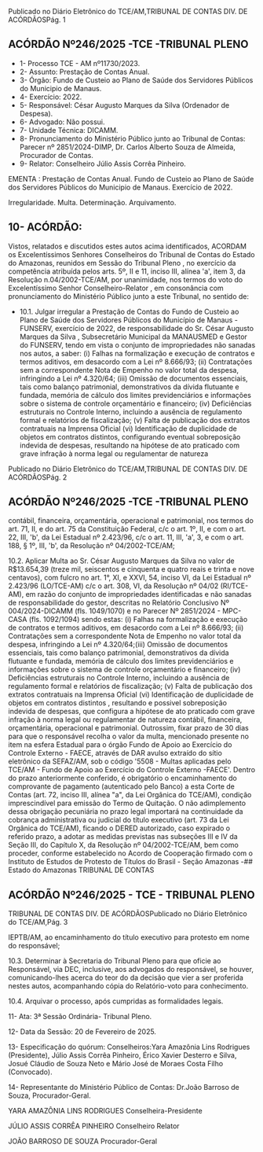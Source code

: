 Publicado  no  Diário  Eletrônico do TCE/AM,TRIBUNAL DE CONTAS DIV. DE ACÓRDÃOSPág. 1

## ACÓRDÃO Nº246/2025 -TCE -TRIBUNAL PLENO

- 1- Processo TCE - AM nº11730/2023.
- 2- Assunto: Prestação de Contas Anual.
- 3- Órgão: Fundo de Custeio ao Plano de Saúde dos Servidores Públicos do Municipio de Manaus.
- 4- Exercício: 2022.
- 5- Responsável: César Augusto Marques da Silva (Ordenador de Despesa).
- 6- Advogado: Não possui.
- 7- Unidade Técnica: DICAMM.
- 8- Pronunciamento  do  Ministério  Público  junto  ao  Tribunal  de  Contas: Parecer  nº 2851/2024-DIMP, Dr. Carlos Alberto Souza de Almeida, Procurador de Contas.
- 9- Relator: Conselheiro Júlio Assis Corrêa Pinheiro.

EMENTA : Prestação  de  Contas  Anual.  Fundo  de Custeio ao Plano de Saúde dos Servidores Públicos do Municipio de Manaus. Exercício de 2022.

Irregularidade. Multa. Determinação. Arquivamento.

## 10-  ACÓRDÃO:

Vistos, relatados e discutidos estes autos acima identificados, ACORDAM os Excelentíssimos Senhores Conselheiros do Tribunal de Contas do Estado do Amazonas, reunidos em Sessão do Tribunal Pleno , no exercício da competência atribuída pelos arts. 5º, II e 11, inciso III, alínea 'a', item 3, da  Resolução  n.04/2002-TCE/AM, por unanimidade, nos  termos  do  voto  do  Excelentíssimo  Senhor  Conselheiro-Relator ,  em consonância com pronunciamento do Ministério Público junto a este Tribunal, no sentido de:

- 10.1. Julgar irregular a Prestação de Contas do Fundo de Custeio ao Plano de Saúde dos Servidores Públicos do Município de Manaus -FUNSERV,  exercício  de  2022,  de  responsabilidade do Sr. César Augusto Marques da Silva ,  Subsecretário Municipal da MANAUSMED e  Gestor  do  FUNSERV,  tendo  em  vista  o  conjunto  de  impropriedades não sanadas nos autos, a saber: (i) Falhas na formalização e execução de contratos e termos aditivos, em desacordo com a Lei nº 8.666/93; (ii) Contratações sem a correspondente Nota de Empenho no valor total da despesa,  infringindo  a  Lei  nº  4.320/64;  (iii)  Omissão  de  documentos essenciais,  tais  como  balanço  patrimonial,  demonstrativos  da  dívida flutuante  e  fundada,  memória  de  cálculo  dos  limites  previdenciários  e informações sobre o sistema de controle orçamentário e financeiro; (iv) Deficiências  estruturais  no  Controle  Interno,  incluindo  a  ausência  de regulamento formal e relatórios de fiscalização; (v) Falta de publicação dos extratos contratuais na Imprensa Oficial (vi) Identificação de duplicidade  de  objetos  em  contratos  distintos,  configurando  eventual sobreposição  indevida  de  despesas,  resultando  na  hipótese  de ato praticado com grave infração à norma legal ou regulamentar de natureza

Publicado  no  Diário  Eletrônico do TCE/AM,TRIBUNAL DE CONTAS DIV. DE ACÓRDÃOSPág. 2

## ACÓRDÃO Nº246/2025 -TCE -TRIBUNAL PLENO

contábil, financeira, orçamentária, operacional e patrimonial, nos termos do art. 71, II, e do art. 75 da Constituição Federal, c/c o art. 1º, II, e com o art. 22, III, 'b', da Lei Estadual nº 2.423/96, c/c o art. 11, III, 'a', 3, e com o art. 188, § 1º, III, 'b', da Resolução nº 04/2002-TCE/AM;

10.2. Aplicar  Multa ao  Sr. César  Augusto  Marques  da  Silva no  valor  de R$13.654,39 (treze mil, seiscentos e cinquenta e quatro reais e trinta e nove centavos), com fulcro no art. 1°, XI, e XXVI, 54, inciso VI, da Lei Estadual nº 2.423/96 (LO/TCE-AM) c/c o art. 308, VI, da Resolução nº 04/02 (RI/TCE-AM), em razão do conjunto de impropriedades identificadas e não sanadas de responsabilidade do gestor, descritas no Relatório Conclusivo Nº 004/2024-DICAMM  (fls. 1049/1070) e no Parecer  Nº  2851/2024  -  MPC-CASA (fls.  1092/1094)  sendo  estas: (i) Falhas na formalização e execução de contratos e termos aditivos, em desacordo com a Lei nº 8.666/93; (ii) Contratações sem a correspondente Nota de Empenho no valor total da despesa, infringindo a  Lei  nº  4.320/64;(iii)  Omissão  de  documentos  essenciais,  tais  como balanço  patrimonial, demonstrativos  da  dívida  flutuante e fundada, memória  de  cálculo  dos  limites  previdenciários  e  informações  sobre  o sistema de controle orçamentário e financeiro; (iv) Deficiências estruturais  no  Controle  Interno,  incluindo  a  ausência  de  regulamento formal e relatórios de fiscalização; (v) Falta de publicação dos extratos contratuais  na  Imprensa  Oficial  (vi)  Identificação  de  duplicidade  de objetos em  contratos  distintos , resultando e possivel sobreposição indevida  de  despesas,  que configura  a  hipótese  de ato  praticado  com grave  infração  à  norma  legal  ou  regulamentar  de  natureza  contábil, financeira, orçamentária,  operacional  e  patrimonial. Outrossim,  fixar prazo  de  30  dias para  que  o  responsável  recolha  o  valor  da  multa, mencionado presente no item na esfera Estadual para o órgão Fundo de Apoio ao Exercício do Controle Externo - FAECE, através de DAR avulso extraído do sítio eletrônico da SEFAZ/AM, sob o código '5508 - Multas aplicadas  pelo  TCE/AM  -  Fundo  de  Apoio  ao  Exercício  do  Controle Externo -FAECE'. Dentro do prazo anteriormente conferido, é obrigatório o encaminhamento do comprovante de pagamento (autenticado  pelo  Banco)  a  esta  Corte  de  Contas  (art.  72,  inciso  III, alínea  "a",  da  Lei  Orgânica  do  TCE/AM),  condição  imprescindível  para emissão do Termo de Quitação. O não adimplemento dessa obrigação pecuniária no prazo legal importará na continuidade da cobrança administrativa ou judicial do título executivo (art. 73 da Lei Orgânica do TCE/AM), ficando o DERED autorizado, caso expirado o referido prazo, a  adotar  as  medidas  previstas  nas  subseções III  e IV  da  Seção III,  do Capítulo  X,  da  Resolução  nº  04/2002-TCE/AM,  bem  como  proceder, conforme estabelecido no Acordo de Cooperação firmado com o Instituto de  Estudos  de  Protesto  de  Títulos  do  Brasil  -  Seção  Amazonas  -## Estado do Amazonas TRIBUNAL DE CONTAS

## ACÓRDÃO Nº246/2025 - TCE - TRIBUNAL PLENO

TRIBUNAL DE CONTAS DIV. DE ACÓRDÃOSPublicado  no  Diário  Eletrônico do TCE/AM,Pág. 3

IEPTB/AM,  ao  encaminhamento  do  título  executivo  para  protesto  em nome do responsável;

10.3. Determinar à Secretaria do Tribunal Pleno para que oficie ao Responsável,  via  DEC,  inclusive,  aos  advogados  do  responsável,  se houver, comunicando-lhes acerca do teor do da decisão que vier a ser proferida  nestes  autos,  acompanhando  cópia  do  Relatório-voto  para conhecimento.

10.4. Arquivar o processo, após cumpridas as formalidades legais.

11-  Ata: 3ª Sessão Ordinária- Tribunal Pleno.

12-  Data da Sessão: 20 de Fevereiro de 2025.

13-  Especificação do quórum: Conselheiros:Yara Amazônia Lins Rodrigues (Presidente), Júlio Assis Corrêa Pinheiro, Érico Xavier Desterro e Silva, Josué Cláudio de Souza Neto e Mário José de Moraes Costa Filho (Convocado).

14-  Representante  do  Ministério  Público  de  Contas: Dr.João  Barroso  de  Souza, Procurador-Geral.

YARA AMAZÔNIA LINS RODRIGUES Conselheira-Presidente

JÚLIO ASSIS CORRÊA PINHEIRO Conselheiro Relator

JOÃO BARROSO DE SOUZA Procurador-Geral